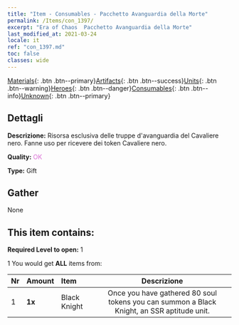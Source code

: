 ```yaml
---
title: "Item - Consumables - Pacchetto Avanguardia della Morte"
permalink: /Items/con_1397/
excerpt: "Era of Chaos  Pacchetto Avanguardia della Morte"
last_modified_at: 2021-03-24
locale: it
ref: "con_1397.md"
toc: false
classes: wide
---
```

 [Materials](/it/Items/){: .btn .btn--primary}[Artifacts](/it/Items/Artifacts/){: .btn .btn--success}[Units](/it/Items/Units/){: .btn .btn--warning}[Heroes](/it/Items/Heroes/){: .btn .btn--danger}[Consumables](/it/Items/Consumables/){: .btn .btn--info}[Unknown](/it/Items/Unknown/){: .btn .btn--primary}

## Dettagli
 **Descrizione:** Risorsa esclusiva delle truppe d'avanguardia del Cavaliere nero. Fanne uso per ricevere dei token Cavaliere nero.

 **Quality:** <span style="color: #DA70D6">OK</span>

 **Type:** Gift

## Gather

  None

## This item contains:

 **Required Level to open:** 1

 1 You would get **ALL** items  from:

  | Nr | Amount |     Item    | Descrizione |
  |:---|:-------|:------------|:-----------:|
  | 1 |  **1x** | Black Knight | Once you have gathered 80 soul tokens you can summon a Black Knight, an SSR aptitude unit.  | 
